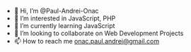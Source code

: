 - 👋 Hi, I’m @Paul-Andrei-Onac
- 👀 I’m interested in JavaScript, PHP
- 🌱 I’m currently learning JavaScript
- 💞️ I’m looking to collaborate on Web Development Projects
- 📫 How to reach me onac.paul.andrei@gmail.com

<!---
Paul-Andrei-Onac/Paul-Andrei-Onac is a ✨ special ✨ repository because its `README.md` (this file) appears on your GitHub profile.
You can click the Preview link to take a look at your changes.
--->
